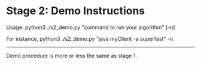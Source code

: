 # Stage 2: Demo Instructions

Usage: python3 ./s2_demo.py "command to run your algorithm" [-n]

For instance, 
python3 ./s2_demo.py "java myClient -a superfast" -n

-----------

Demo procedure is more or less the same as stage 1.
